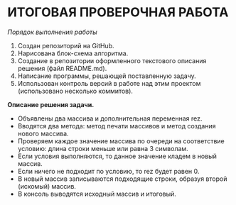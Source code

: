 # ИТОГОВАЯ ПРОВЕРОЧНАЯ РАБОТА

*Порядок выполнения работы*
1. Создан репозиторий на GitHub.
2. Нарисована блок-схема алгоритма.
3. Создание в репозитории оформленного текстового  описания решения (файл README.md).
4. Написание программы, решающей поставленную задачу.
5. Использован контроль версий в работе над этим проектом (использовано несколько коммитов).

**Описание решения задачи.**

* Объявлены два массива и дополнительная переменная rez.
* Вводятся два метода: метод печати массивов и метод создания нового массива.
* Проверяем каждое значение массива по очереди на соответствие условию: длина строки меньше или равна 3 символам.
* Если условия выполняются, то данное значение кладем в новый массив. 
* Если ничего не подходит по условию, то rez будет равен 0.
* В новый массив записываются подходящие строки, образуя второй (искомый) массив.
* В консоль выводятся исходный массив и итоговый.
